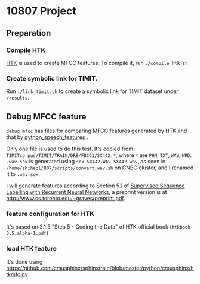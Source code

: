 # 10807 Project

## Preparation

### Compile HTK

[HTK](htk.eng.cam.ac.uk) is used to create MFCC features. To compile it, run `./compile_htk.sh`

### Create symbolic link for TIMIT.

Run `./link_timit.sh` to create a symbolic link for TIMIT dataset under `/results`.

## Debug MFCC feature

`debug_mfcc` has files for comparing MFCC features generated by HTK and that by [python_speech_features
](https://github.com/jameslyons/python_speech_features).

Only one file is used to do this test.
It's copied from `TIMITcorpus/TIMIT/TRAIN/DR8/FBCG1/SX442.*`, where `*` are `PHN`, `TXT`, `WAV`, `WRD`.
`.wav.sox` is generated using `sox SX442.WAV SX442.wav`,
as seen in `/home/zhihaol/807/scripts/convert_wav.sh` on CNBC cluster, and I renamed it to `.wav.sox`.

I will generate features according to Section 5.1 of
[Supervised Sequence Labelling with Recurrent Neural Networks](http://dx.doi.org/10.1007/978-3-642-24797-2),
a preprint version is at <http://www.cs.toronto.edu/~graves/preprint.pdf>.

### feature configuration for HTK

It's based on 3.1.5 "Step 5 - Coding the Data" of HTK official book (`htkbook-3.5.alpha-1.pdf`)

### load HTK feature

It's done using <https://github.com/cmusphinx/sphinxtrain/blob/master/python/cmusphinx/htkmfc.py>
